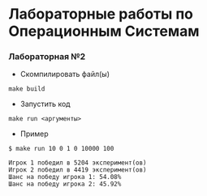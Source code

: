 # Лабораторные работы по Операционным Системам
### Лабораторная №2

- Скомпилировать файл(ы)
```
make build
```
- Запустить код
```
make run <аргументы>
```

- Пример
```
$ make run 10 0 1 0 10000 100

Игрок 1 победил в 5204 эксперимент(ов)
Игрок 2 победил в 4419 эксперимент(ов)
Шанс на победу игрока 1: 54.08%
Шанс на победу игрока 2: 45.92%
```